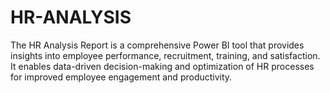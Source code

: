 # HR-ANALYSIS
The HR Analysis Report is a comprehensive Power BI tool that provides insights into employee performance, recruitment, training, and satisfaction. It enables data-driven decision-making and optimization of HR processes for improved employee engagement and productivity.
